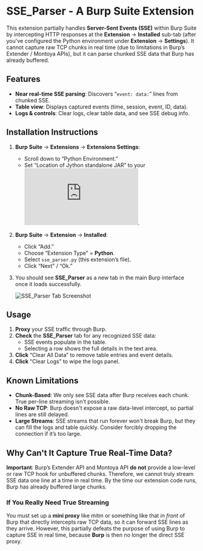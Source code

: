 # SSE_Parser - A Burp Suite Extension

This extension partially handles **Server-Sent Events (SSE)** within Burp Suite by intercepting HTTP responses at the **Extension** → **Installed** sub-tab (after you've configured the Python environment under **Extension** → **Settings**). It cannot capture raw TCP chunks in real time (due to limitations in Burp’s Extender / Montoya APIs), but it can parse chunked SSE data that Burp has already buffered. 

## Features

- **Near real-time SSE parsing**: Discovers “`event: data:`” lines from chunked SSE.
- **Table view**: Displays captured events (time, session, event, ID, data).
- **Logs & controls**: Clear logs, clear table data, and see SSE debug info.

## Installation Instructions

1. **Burp Suite** → **Extensions** → **Extensions Settings**:
   - Scroll down to “Python Environment.”
   - Set “Location of Jython standalone JAR” to your ![jython-standalone-2.7.4.jar](https://repo1.maven.org/maven2/org/python/jython-standalone/2.7.4/jython-standalone-2.7.4.jar).

2. **Burp Suite** → **Extension** → **Installed**:
   - Click “Add.”
   - Choose “Extension Type” = **Python**.
   - Select `sse_parser.py` (this extension’s file).
   - Click “Next” / “Ok.”

3. You should see **SSE_Parser** as a new tab in the main Burp interface once it loads successfully.

   ![SSE_Parser Tab Screenshot](./sse.png)
   
## Usage

1. **Proxy** your SSE traffic through Burp.  
2. **Check** the **SSE_Parser** tab for any recognized SSE data:
   - SSE events populate in the table.
   - Selecting a row shows the full details in the text area.
3. **Click** “Clear All Data” to remove table entries and event details.
4. **Click** “Clear Logs” to wipe the logs panel.

## Known Limitations

- **Chunk-Based**: We only see SSE data after Burp receives each chunk. True per-line streaming isn't possible.
- **No Raw TCP**: Burp doesn't expose a raw data-level intercept, so partial lines are still delayed.
- **Large Streams**: SSE streams that run forever won't break Burp, but they can fill the logs and table quickly. Consider forcibly dropping the connection if it’s too large.

## Why Can't It Capture True Real-Time Data?

**Important**: Burp’s Extender API and Montoya API **do not** provide a low-level or raw TCP hook for unbuffered chunks. Therefore, we cannot truly stream SSE data one line at a time in real time. By the time our extension code runs, Burp has already buffered large chunks. 

### If You Really Need True Streaming
You must set up a **mini proxy** like mitm or something like that *in front* of Burp that directly intercepts raw TCP data, so it can forward SSE lines as they arrive. However, this partially defeats the purpose of using Burp to capture SSE in real time, because **Burp** is then no longer the direct SSE proxy.
